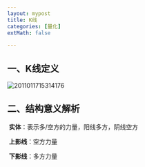 ```yaml
---
layout: mypost
title: K线
categories: [量化]
extMath: false

---
```


##  一、K线定义

![2011011715314176](https://gitee.com/zzylive/blog_img/raw/master/202209240025834.jpg)

## 二、结构意义解析

​	**实体**：表示多/空方的力量，阳线多方，阴线空方

​	**上影线**：空方力量

​	**下影线**：多方力量



<div class="wildfire_thread">
<script src="https://utteranc.es/client.js"
        repo="hitptep/hitptep.github.io"
        issue-term="pathname"
        theme="photon-dark"
        crossorigin="anonymous"
        async>
</script>
</div>




